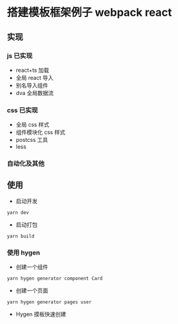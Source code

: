 # 搭建模板框架例子 webpack react

## 实现

### js 已实现

-   react+ts 加载
-   全局 react 导入
-   别名导入组件
-   dva 全局数据流

### css 已实现

-   全局 css 样式
-   组件模块化 css 样式
-   postcss 工具
-   less

### 自动化及其他

## 使用

-   启动开发

```
yarn dev
```

-   启动打包

```
yarn build
```

### 使用 hygen

-   创建一个组件

```
yarn hygen generator component Card
```

-   创建一个页面

```
yarn hygen generator pages user
```

-   Hygen 摸板快速创建
    <!-- FIXME:mock数据 -->
    <!-- FIXME:eslint+prettier -->
    <!-- FIXME:jest测试 -->
    <!-- FIXME:pages自动加载路由 -->
    <!-- FIXME:图片懒加载 -->
    <!-- FIXME:tailwind-css -->
